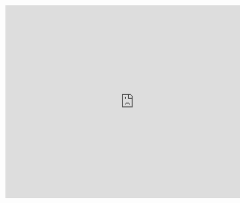 <iframe
  src="https://skillsoft.digitalbadges.skillsoft.com/embed/7dc701c9-306e-446d-ab88-6ddd36ca38ef"
  width="800"
  height="600"
  frameborder="0"
  allowfullscreen>
</iframe>
